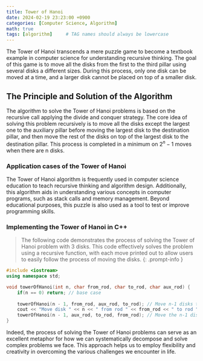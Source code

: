 ```yaml
---
title: Tower of Hanoi
date: 2024-02-19 23:23:00 +0900
categories: [Computer Science, Algorithm]
math: true
tags: [algorithm]     # TAG names should always be lowercase
---
```


The Tower of Hanoi transcends a mere puzzle game to become a textbook example in computer science for understanding recursive thinking. The goal of this game is to move all the disks from the first to the third pillar using several disks a different sizes. During this process, only one disk can be moved at a time, and a larger disk cannot be placed on top of a smaller disk.



## The Principle and Solution of the Algorithm

The algorithm to solve the Tower of Hanoi problems is based on the recursive call applying the divide and conquer strategy. The core idea of solving this problem recursively is to move all the disks except the largest one to the auxiliary pillar before moving the largest disk to the destination pillar, and then move the rest of the disks on top of the largest disk to the destination pillar. This process is completed in a minimum on $2^n - 1$ moves when there are n disks.



### Application cases of the Tower of Hanoi

The Tower of Hanoi algorithm is frequently used in computer science education to teach recursive thinking and algorithm design. Additionally, this algorithm aids in understanding various concepts in computer programs, such as stack calls and memory management. Beyond educational purposes, this puzzle is also used as a tool to test or improve programming skills.



### Implementing the Tower of Hanoi in C++

> The following code demonstrates the process of solving the Tower of Hanoi problem with 3 disks. This code effectively solves the problem using a recursive function, with each move printed out to allow users to easily follow the process of moving the disks.
{: .prompt-info }

```cpp
#include <iostream>
using namespace std;

void towerOfHanoi(int n, char from_rod, char to_rod, char aux_rod) {
    if(n == 0) return; // base case
    
    towerOfHanoi(n - 1, from_rod, aux_rod, to_rod); // Move n-1 disks to the auxiliary rod
    cout << "Move disk " << n << " from rod " << from_rod << " to rod " << to_rod << endl; // Move the largest disk
    towerOfHanoi(n - 1, aux_rod, to_rod, from_rod); // Move the n-1 disks from the auxiliary rod to the destination rod
}
```



Indeed, the process of solving the Tower of Hanoi problems can serve as an excellent metaphor for how we can systematically decompose and solve complex problems we face. This approach helps us to employ flexibility and creativity in overcoming the various challenges we encounter in life.
